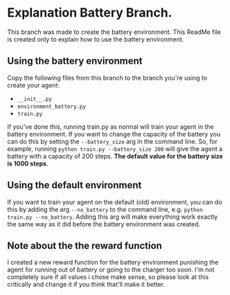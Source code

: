 # Explanation Battery Branch.

This branch was made to create the battery environment. This ReadMe file is created
only to explain how to use the battery environment.

## Using the battery environment

Copy the following files from this branch to the branch you're using to create your agent:

- `__init__.py`
- `environment_battery.py`
- `train.py`

If you've done this, running train.py as normal will train your agent in the battery environment.
If you want to change the capacity of the battery you can do this by setting the `--battery_size`
arg in the command line. So, for example, running `python train.py --battery_size 200` will give the
agent a battery with a capacity of 200 steps. **The default value for the battery size is 1000 steps**.

## Using the default environment

If you want to train your agent on the default (old) environment, you can do this by adding the arg
`--no_battery` to the command line, e.g. `python train.py --no_battery`. Adding this arg will make
everything work exactly the same way as it did before the battery environment was created.

## Note about the the reward function

I created a new reward function for the battery environment punishing the agent for running out of
battery or going to the charger too soon. I'm not completely sure if all values i chose make sense,
so please look at this critically and change it if you think that'll make it better.
